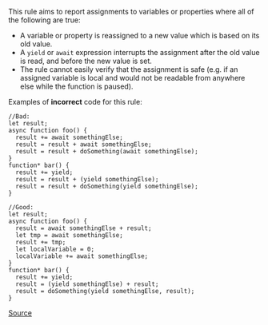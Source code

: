 This rule aims to report assignments to variables or properties where all of the following are true:

* A variable or property is reassigned to a new value which is based on its old value.
* A `yield` or `await` expression interrupts the assignment after the old value is read, and before the new value is set.
* The rule cannot easily verify that the assignment is safe (e.g. if an assigned variable is local and would not be readable from anywhere else while the function is paused).

Examples of **incorrect** code for this rule:

```
//Bad:
let result;
async function foo() {
  result += await somethingElse;
  result = result + await somethingElse;
  result = result + doSomething(await somethingElse);
}
function* bar() {
  result += yield;
  result = result + (yield somethingElse);
  result = result + doSomething(yield somethingElse);
}

//Good:
let result;
async function foo() {
  result = await somethingElse + result;
  let tmp = await somethingElse;
  result += tmp;
  let localVariable = 0;
  localVariable += await somethingElse;
}
function* bar() {
  result += yield;
  result = (yield somethingElse) + result;
  result = doSomething(yield somethingElse, result);
}
```

[Source](http://eslint.org/docs/rules/require-atomic-updates)
